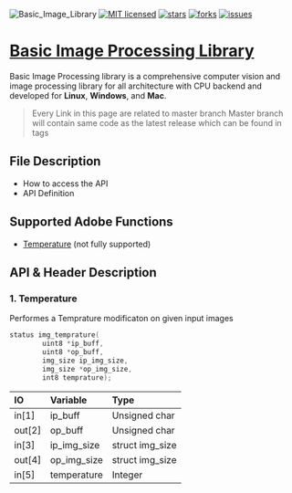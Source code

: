 ![Basic_Image_Library](https://github.com/muthu-kumaravel/basic_image_library/workflows/Basic_Image_Library/badge.svg)
[![MIT licensed](https://img.shields.io/github/license/muthu-kumaravel/basic_image_library)](https://opensource.org/licenses/MIT)
[![stars](https://img.shields.io/github/stars/muthu-kumaravel/basic_image_library)](https://github.com/muthu-kumaravel/basic_image_library/stargazers)
[![forks](https://img.shields.io/github/forks/muthu-kumaravel/basic_image_library)](https://github.com/muthu-kumaravel/basic_image_library/network/members)
[![issues](https://img.shields.io/github/issues/muthu-kumaravel/basic_image_library)](https://github.com/muthu-kumaravel/basic_image_library/issues)

# [Basic Image Processing Library](https://muthu-kumaravel.github.io/basic_image_library/)

Basic Image Processing library is a comprehensive computer vision and image processing library for all architecture with CPU backend and developed for __Linux__, __Windows__, and __Mac__.

>
> Every Link in this page are related to master branch
> Master branch will contain same code as the latest release which can be found in tags
>

## File Description 

* How to access the API
* API Definition

## Supported Adobe Functions

* [Temperature](https://github.com/muthu-kumaravel/basic_image_library/blob/master/main_code/includes/adobe_functions/README.md#1-temperature) (not fully supported)

## API & Header Description

### 1. Temperature

Performes a Temprature modificaton on given input images

``` c
status img_temprature(
        uint8 *ip_buff,
        uint8 *op_buff,
        img_size ip_img_size,
        img_size *op_img_size,
        int8 temprature);
```  


| IO        | Variable          | Type            |
|:----------|:------------------|:----------------|
| in[1]     | ip_buff           | Unsigned char   |
| out[2]    | op_buff           | Unsigned char   |
| in[3]     | ip_img_size       | struct img_size |
| out[4]    | op_img_size       | struct img_size |
| in[5]     | temperature       | Integer         |
